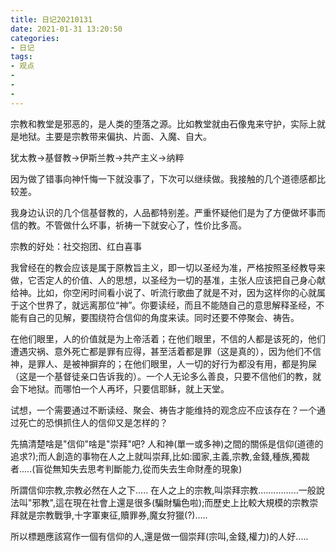 ```yaml
---
title: 日记20210131
date: 2021-01-31 13:20:50
categories:
- 日记
tags:
- 观点
- 
- 
- 
---
```

宗教和教堂是邪恶的，是人类的堕落之源。比如教堂就由石像鬼来守护，实际上就是地狱。主要是宗教带来偏执、片面、入魔、自大。
<!-- more -->
犹太教→基督教→伊斯兰教→共产主义→纳粹

因为做了错事向神忏悔一下就没事了，下次可以继续做。我接触的几个道德感都比较差。

我身边认识的几个信基督教的，人品都特别差。严重怀疑他们是为了方便做坏事而信的教。不管做什么坏事，祈祷一下就安心了，性价比多高。

宗教的好处：社交抱团、红白喜事


我曾经在的教会应该是属于原教旨主义，即一切以圣经为准，严格按照圣经教导来做，它否定人的价值、人的思想，以圣经为一切的基准，主张人应该把自己身心献给神。比如，你空闲时间看小说了、听流行歌曲了就是不对，因为这样你的心就属于这个世界了，就远离那位“神”。你要读经，而且不能随自己的意思解释圣经，不能有自己的见解，要围绕符合信仰的角度来读。同时还要不停聚会、祷告。

在他们眼里，人的价值就是为上帝活着；在他们眼里，不信的人都是该死的，他们遭遇灾祸、意外死亡都是罪有应得，甚至活着都是罪（这是真的），因为他们不信神，是罪人、是被神摒弃的；在他们眼里，人一切的好行为都没有用，都是狗屎（这是一个基督徒亲口告诉我的）。一个人无论多么善良，只要不信他们的教，就会下地狱。而哪怕一个人再坏，只要信耶稣，就上天堂。

试想，一个需要通过不断读经、聚会、祷告才能维持的观念应不应该存在？一个通过死亡的恐惧抓住人的信仰又是怎样的？

先搞清楚啥是"信仰"啥是"崇拜"吧?
人和神(單一或多神)之間的關係是信仰(道德的追求?);而人創造的事物在人之上就叫崇拜,比如:國家,主義,宗教,金錢,種族,獨裁者.....(盲從無知失去思考判斷能力,從而失去生命財產的現象)

所謂信仰宗教,宗教必然在人之下.....
在人之上的宗教,叫崇拜宗教................一般說法叫"邪教",這在現在社會上還是很多(騙財騙色啦);而歷史上比較大規模的宗教崇拜就是宗教戰爭,十字軍東征,贖罪券,魔女狩獵(?).....

所以標題應該寫作一個有信仰的人,還是做一個崇拜(宗叫,金錢,權力)的人好.....
